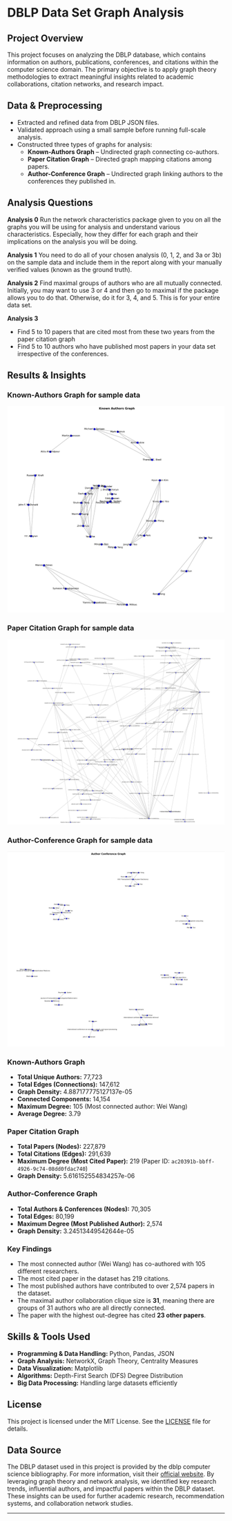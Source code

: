 # DBLP Data Set Graph Analysis

## Project Overview
This project focuses on analyzing the DBLP database, which contains information on authors, publications, conferences, and citations within the computer science domain. The primary objective is to apply graph theory methodologies to extract meaningful insights related to academic collaborations, citation networks, and research impact.

## Data & Preprocessing
- Extracted and refined data from DBLP JSON files.
- Validated approach using a small sample before running full-scale analysis.
- Constructed three types of graphs for analysis:
  - **Known-Authors Graph** – Undirected graph connecting co-authors.
  - **Paper Citation Graph** – Directed graph mapping citations among papers.
  - **Author-Conference Graph** – Undirected graph linking authors to the conferences they published in.

## Analysis Questions
**Analysis 0**
Run the network characteristics package given to you on all the graphs you
will be using for analysis and understand various characteristics. Especially, how they differ for each graph and their implications on the analysis you will be doing.

**Analysis 1**
You need to do all of your chosen analysis (0, 1, 2, and 3a or 3b) on the
sample data and include them in the report along with your manually verified values
(known as the ground truth).

**Analysis 2**
Find maximal groups of authors who are all mutually connected. Initially,
you may want to use 3 or 4 and then go to maximal if the package allows you to do that. Otherwise, do it for 3, 4, and 5. This is for your entire data set.

**Analysis 3**
- Find 5 to 10 papers that are cited most from these two years from the
paper citation graph
- Find 5 to 10 authors who have published most papers in your data set
irrespective of the conferences.


## Results & Insights

### Known-Authors Graph for sample data
![Known-Authors Graph](graphs/known_authors.jpg)

### Paper Citation Graph for sample data
![Paper Citation Graph](graphs/paper_citation.jpg)

### Author-Conference Graph for sample data
![Author-Conference Graph](graphs/author_conference.jpg)

### **Known-Authors Graph**
- **Total Unique Authors:** 77,723  
- **Total Edges (Connections):** 147,612  
- **Graph Density:** 4.887177775127137e-05  
- **Connected Components:** 14,154  
- **Maximum Degree:** 105 (Most connected author: Wei Wang)  
- **Average Degree:** 3.79  

### **Paper Citation Graph**
- **Total Papers (Nodes):** 227,879  
- **Total Citations (Edges):** 291,639  
- **Maximum Degree (Most Cited Paper):** 219 (Paper ID: `ac20391b-bbff-4926-9c74-08dd0fdac740`)  
- **Graph Density:** 5.616152554834257e-06  

### **Author-Conference Graph**
- **Total Authors & Conferences (Nodes):** 70,305  
- **Total Edges:** 80,199  
- **Maximum Degree (Most Published Author):** 2,574  
- **Graph Density:** 3.24513449542644e-05  

### **Key Findings**
- The most connected author (Wei Wang) has co-authored with 105 different researchers.
- The most cited paper in the dataset has 219 citations.
- The most published authors have contributed to over 2,574 papers in the dataset.
- The maximal author collaboration clique size is **31**, meaning there are groups of 31 authors who are all directly connected.
- The paper with the highest out-degree has cited **23 other papers**.

## Skills & Tools Used
- **Programming & Data Handling:** Python, Pandas, JSON  
- **Graph Analysis:** NetworkX, Graph Theory, Centrality Measures  
- **Data Visualization:** Matplotlib  
- **Algorithms:** Depth-First Search (DFS) Degree Distribution  
- **Big Data Processing:** Handling large datasets efficiently  

## License
This project is licensed under the MIT License. See the [LICENSE](LICENSE) file for details.


## Data Source
The DBLP dataset used in this project is provided by the dblp computer science bibliography. For more information, visit their [official website](https://dblp.org/).
By leveraging graph theory and network analysis, we identified key research trends, influential authors, and impactful papers within the DBLP dataset. These insights can be used for further academic research, recommendation systems, and collaboration network studies.

---

